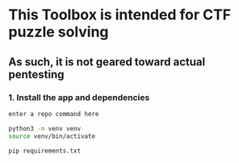 # This Toolbox is intended for CTF puzzle solving
## As such, it is not geared toward actual pentesting

### 1. Install the app and dependencies
```sh
enter a repo command here
```
```sh
python3 -m venv venv
source venv/bin/activate
```

```sh
pip requirements.txt
```



